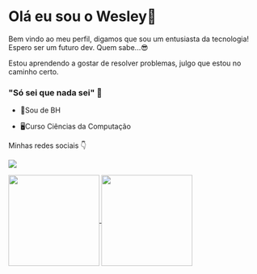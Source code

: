 



# Olá eu sou o Wesley👋

Bem vindo ao meu perfil, digamos que sou um entusiasta da tecnologia! Espero ser um futuro dev. Quem sabe...😎

Estou aprendendo a gostar de resolver problemas, julgo que estou no caminho certo. 


### "Só sei que nada sei" 🤔

- 📍Sou de BH

- 🖥️Curso Ciências da Computação

Minhas redes sociais 👇

<a href="https://www.instagram.com/wesleyspilar/" target="_blank"><img src="https://img.shields.io/badge/-Instagram-%23E4405F?style=for-the-badge&logo=instagram&logoColor=white" target="_blank">
<div>
<a href="https://github.com/wesley-filipe">
    <img height="180em"   align="center" src="https://github-readme-stats.vercel.app/api?username=wesley-filipe&theme=dracula"/>
  <img height="180em"   align="center" src="https://i.gifer.com/1D6j.gif"/>
   
  
 <br>
<div  align="center"> 
</div>
 
 



